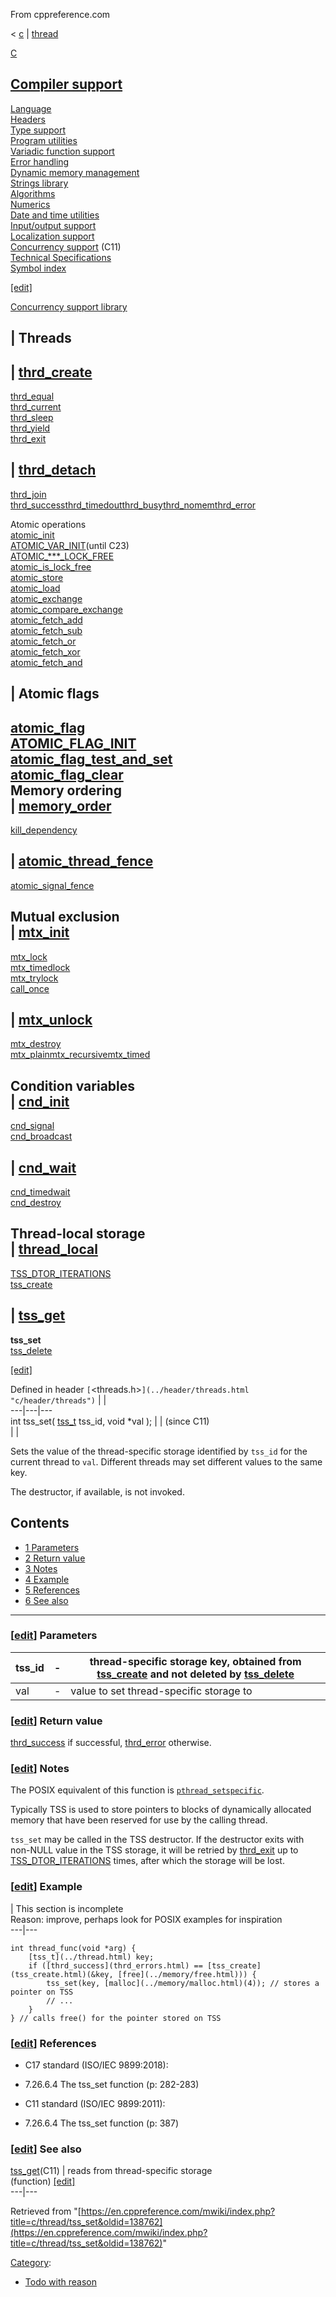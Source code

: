 From cppreference.com

< [c](../../c.html "c")‎ | [thread](../thread.html "c/thread")

[ C](../../c.html "c")

[Compiler support](../compiler_support.html "c/compiler support")  
---  
[Language](../language.html "c/language")  
[Headers](../header.html "c/header")  
[Type support](../types.html "c/types")  
[Program utilities](../program.html "c/program")  
[Variadic function support](../variadic.html "c/variadic")  
[Error handling](../error.html "c/error")  
[Dynamic memory management](../memory.html "c/memory")  
[Strings library](../string.html "c/string")  
[Algorithms](../algorithm.html "c/algorithm")  
[Numerics](../numeric.html "c/numeric")  
[Date and time utilities](../chrono.html "c/chrono")  
[Input/output support](../io.html "c/io")  
[Localization support](../locale.html "c/locale")  
[Concurrency support](../thread.html "c/thread") (C11)  
[Technical Specifications](../experimental.html "c/experimental")  
[Symbol index](../index.html "c/symbol index")  
  
[[edit]](https://en.cppreference.com/mwiki/index.php?title=Template:c/navbar_content&action=edit)

[ Concurrency support library](../thread.html "c/thread")

|  Threads  
---  
| [thrd_create](thrd_create.html "c/thread/thrd create")  
---  
[thrd_equal](thrd_equal.html "c/thread/thrd equal")  
[thrd_current](thrd_current.html "c/thread/thrd current")  
[thrd_sleep](thrd_sleep.html "c/thread/thrd sleep")  
[thrd_yield](thrd_yield.html "c/thread/thrd yield")  
[thrd_exit](thrd_exit.html "c/thread/thrd exit")  
  
| [thrd_detach](thrd_detach.html "c/thread/thrd detach")  
---  
[thrd_join](thrd_join.html "c/thread/thrd join")  
[thrd_successthrd_timedoutthrd_busythrd_nomemthrd_error](thrd_errors.html "c/thread/thrd errors")  
  
Atomic operations  
[atomic_init](../atomic/atomic_init.html "c/atomic/atomic init")  
[ATOMIC_VAR_INIT](../atomic/ATOMIC_VAR_INIT.html "c/atomic/ATOMIC VAR INIT")(until C23)  
[ATOMIC_***_LOCK_FREE](../atomic/ATOMIC_LOCK_FREE_consts.html "c/atomic/ATOMIC LOCK FREE consts")  
[atomic_is_lock_free](../atomic/atomic_is_lock_free.html "c/atomic/atomic is lock free")  
[atomic_store](../atomic/atomic_store.html "c/atomic/atomic store")  
[atomic_load](../atomic/atomic_load.html "c/atomic/atomic load")  
[atomic_exchange](../atomic/atomic_exchange.html "c/atomic/atomic exchange")  
[atomic_compare_exchange](../atomic/atomic_compare_exchange.html "c/atomic/atomic compare exchange")  
[atomic_fetch_add](../atomic/atomic_fetch_add.html "c/atomic/atomic fetch add")  
[atomic_fetch_sub](../atomic/atomic_fetch_sub.html "c/atomic/atomic fetch sub")  
[atomic_fetch_or](../atomic/atomic_fetch_or.html "c/atomic/atomic fetch or")  
[atomic_fetch_xor](../atomic/atomic_fetch_xor.html "c/atomic/atomic fetch xor")  
[atomic_fetch_and](../atomic/atomic_fetch_and.html "c/atomic/atomic fetch and")  
  
|  Atomic flags  
---  
[atomic_flag](../atomic/atomic_flag.html "c/atomic/atomic flag")  
[ATOMIC_FLAG_INIT](../atomic/ATOMIC_FLAG_INIT.html "c/atomic/ATOMIC FLAG INIT")  
[atomic_flag_test_and_set](../atomic/atomic_flag_test_and_set.html "c/atomic/atomic flag test and set")  
[atomic_flag_clear](../atomic/atomic_flag_clear.html "c/atomic/atomic flag clear")  
Memory ordering  
| [memory_order](../atomic/memory_order.html "c/atomic/memory order")  
---  
[kill_dependency](../atomic/kill_dependency.html "c/atomic/kill dependency")  
  
| [atomic_thread_fence](../atomic/atomic_thread_fence.html "c/atomic/atomic thread fence")  
---  
[atomic_signal_fence](../atomic/atomic_signal_fence.html "c/atomic/atomic signal fence")  
  
Mutual exclusion  
| [mtx_init](mtx_init.html "c/thread/mtx init")  
---  
[mtx_lock](mtx_lock.html "c/thread/mtx lock")  
[mtx_timedlock](mtx_timedlock.html "c/thread/mtx timedlock")  
[mtx_trylock](mtx_trylock.html "c/thread/mtx trylock")  
[call_once](ONCE_FLAG_INIT.html "c/thread/call once")  
  
| [mtx_unlock](mtx_unlock.html "c/thread/mtx unlock")  
---  
[mtx_destroy](mtx_destroy.html "c/thread/mtx destroy")  
[mtx_plainmtx_recursivemtx_timed](mtx_types.html "c/thread/mtx types")  
  
Condition variables  
| [cnd_init](cnd_init.html "c/thread/cnd init")  
---  
[cnd_signal](cnd_signal.html "c/thread/cnd signal")  
[cnd_broadcast](cnd_broadcast.html "c/thread/cnd broadcast")  
  
| [cnd_wait](cnd_wait.html "c/thread/cnd wait")  
---  
[cnd_timedwait](cnd_timedwait.html "c/thread/cnd timedwait")  
[cnd_destroy](cnd_destroy.html "c/thread/cnd destroy")  
  
Thread-local storage  
| [thread_local](thread_local.html "c/thread/thread local")  
---  
[TSS_DTOR_ITERATIONS](TSS_DTOR_ITERATIONS.html "c/thread/TSS DTOR ITERATIONS")  
[tss_create](tss_create.html "c/thread/tss create")  
  
| [tss_get](tss_get.html "c/thread/tss get")  
---  
**tss_set**  
[tss_delete](tss_delete.html "c/thread/tss delete")  
  
[[edit]](https://en.cppreference.com/mwiki/index.php?title=Template:c/thread/navbar_content&action=edit)

Defined in header `[`<threads.h>`](../header/threads.html "c/header/threads")` |  |   
---|---|---  
int tss_set( [tss_t](../thread.html) tss_id, void *val ); |  |  (since C11)  
| |   
  
Sets the value of the thread-specific storage identified by `tss_id` for the current thread to `val`. Different threads may set different values to the same key. 

The destructor, if available, is not invoked. 

## Contents

  * [1 Parameters](tss_set.html#Parameters)
  * [2 Return value](tss_set.html#Return_value)
  * [3 Notes](tss_set.html#Notes)
  * [4 Example](tss_set.html#Example)
  * [5 References](tss_set.html#References)
  * [6 See also](tss_set.html#See_also)

  
---  
  
### [[edit](https://en.cppreference.com/mwiki/index.php?title=c/thread/tss_set&action=edit&section=1 "Edit section: Parameters")] Parameters

tss_id  |  \-  |  thread-specific storage key, obtained from [tss_create](tss_create.html "c/thread/tss create") and not deleted by [tss_delete](tss_delete.html "c/thread/tss delete")  
---|---|---  
val  |  \-  |  value to set thread-specific storage to   
  
### [[edit](https://en.cppreference.com/mwiki/index.php?title=c/thread/tss_set&action=edit&section=2 "Edit section: Return value")] Return value

[thrd_success](thrd_errors.html "c/thread/thrd errors") if successful, [thrd_error](thrd_errors.html "c/thread/thrd errors") otherwise. 

### [[edit](https://en.cppreference.com/mwiki/index.php?title=c/thread/tss_set&action=edit&section=3 "Edit section: Notes")] Notes

The POSIX equivalent of this function is [`pthread_setspecific`](http://pubs.opengroup.org/onlinepubs/9699919799/functions/pthread_setspecific.html). 

Typically TSS is used to store pointers to blocks of dynamically allocated memory that have been reserved for use by the calling thread. 

`tss_set` may be called in the TSS destructor. If the destructor exits with non-NULL value in the TSS storage, it will be retried by [thrd_exit](thrd_exit.html "c/thread/thrd exit") up to [TSS_DTOR_ITERATIONS](TSS_DTOR_ITERATIONS.html "c/thread/TSS DTOR ITERATIONS") times, after which the storage will be lost. 

### [[edit](https://en.cppreference.com/mwiki/index.php?title=c/thread/tss_set&action=edit&section=4 "Edit section: Example")] Example

| This section is incomplete  
Reason: improve, perhaps look for POSIX examples for inspiration   
---|---  
      
    
    int thread_func(void *arg) {
        [tss_t](../thread.html) key;
        if ([thrd_success](thrd_errors.html) == [tss_create](tss_create.html)(&key, [free](../memory/free.html))) {
            tss_set(key, [malloc](../memory/malloc.html)(4)); // stores a pointer on TSS
            // ...
        }
    } // calls free() for the pointer stored on TSS

### [[edit](https://en.cppreference.com/mwiki/index.php?title=c/thread/tss_set&action=edit&section=5 "Edit section: References")] References

  * C17 standard (ISO/IEC 9899:2018): 



    

  * 7.26.6.4 The tss_set function (p: 282-283) 



  * C11 standard (ISO/IEC 9899:2011): 



    

  * 7.26.6.4 The tss_set function (p: 387) 



### [[edit](https://en.cppreference.com/mwiki/index.php?title=c/thread/tss_set&action=edit&section=6 "Edit section: See also")] See also

[ tss_get](tss_get.html "c/thread/tss get")(C11) |  reads from thread-specific storage   
(function) [[edit]](https://en.cppreference.com/mwiki/index.php?title=Template:c/thread/dsc_tss_get&action=edit)  
---|---  
  
Retrieved from "[https://en.cppreference.com/mwiki/index.php?title=c/thread/tss_set&oldid=138762](https://en.cppreference.com/mwiki/index.php?title=c/thread/tss_set&oldid=138762)" 

[Category](https://en.cppreference.com/w/Special:Categories "Special:Categories"): 

  * [Todo with reason](../../Category%253ATodo_with_reason.html "Category:Todo with reason")


